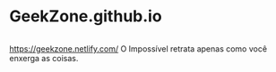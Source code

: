 # GeekZone.github.io
~~~~~~~~~~~~~~~~~~~~~~~~~~~~~~~~~~~~~~~~~~~~~~~~~~~~~~~~~~~~~~~~~~~~~~~~~~~
~~~~~~~~~~~~~~~~~~~~~~~~~~~~~~~~~~~~~~~~~~~~~~~~~~~~~~~~~~~~~~~~~~~~~~~~~~~
https://geekzone.netlify.com/
O Impossível retrata apenas como você enxerga as coisas.
~~~~~~~~~~~~~~~~~~~~~~~~~~~~~~~~~~~~~~~~~~~~~~~~~~~~~~~~~~~~~~~~~~~~~~~~~~~
~~~~~~~~~~~~~~~~~~~~~~~~~~~~~~~~~~~~~~~~~~~~~~~~~~~~~~~~~~~~~~~~~~~~~~~~~~~
